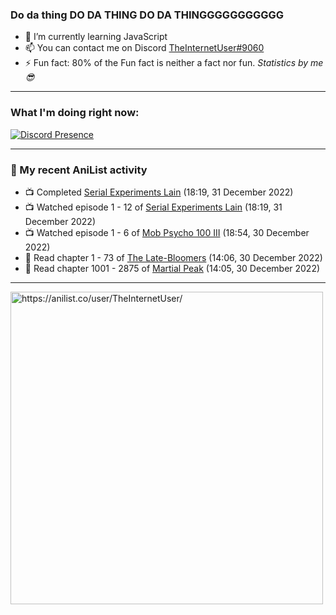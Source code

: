 ### Do da thing DO DA THING DO DA THINGGGGGGGGGGG

- 🌱 I’m currently learning JavaScript
- 📫 You can contact me on Discord [TheInternetUser#9060](https://discord.com/users/534117072796385300)
- ⚡ Fun fact: 80% of the Fun fact is neither a fact nor fun. _Statistics by me 😎_
<hr>
 
### What I'm doing right now:
[![Discord Presence](https://lanyard.cnrad.dev/api/534117072796385300)](https://discord.com/users/534117072796385300)
<hr>
  
### 🌸 My recent AniList activity

<!-- ANILIST_ACTIVITY:start -->

-   📺 Completed [Serial Experiments Lain](https://anilist.co/anime/339) (18:19, 31 December 2022)
-   📺 Watched episode 1 - 12 of [Serial Experiments Lain](https://anilist.co/anime/339) (18:19, 31 December 2022)
-   📺 Watched episode 1 - 6 of [Mob Psycho 100 III](https://anilist.co/anime/140439) (18:54, 30 December 2022)
-   📖 Read chapter 1 - 73 of [The Late-Bloomers](https://anilist.co/manga/143608) (14:06, 30 December 2022)
-   📖 Read chapter 1001 - 2875 of [Martial Peak](https://anilist.co/manga/104494) (14:05, 30 December 2022)

<!-- ANILIST_ACTIVITY:end -->
<hr>

<img width="500" alt="https://anilist.co/user/TheInternetUser/" src="https://img.anili.st/User/929966"/>
